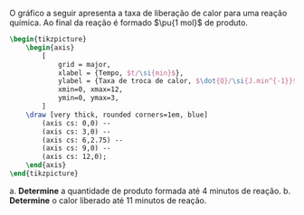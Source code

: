 O gráfico a seguir apresenta a taxa de liberação de calor para uma reação química. Ao final da reação é formado $\pu{1 mol}$ de produto.

```latex
\begin{tikzpicture}
    \begin{axis}
        [
            grid = major,
            xlabel = {Tempo, $t/\si{min}$},
            ylabel = {Taxa de troca de calor, $\dot{Q}/\si{J.min^{-1}}$},
            xmin=0, xmax=12,
            ymin=0, ymax=3,
        ]
    \draw [very thick, rounded corners=1em, blue]
        (axis cs: 0,0) --
        (axis cs: 3,0) --
        (axis cs: 6,2.75) --
        (axis cs: 9,0) --
        (axis cs: 12,0);
    \end{axis}
\end{tikzpicture}
```

a. **Determine** a quantidade de produto formada até 4 minutos de reação.
b. **Determine** o calor liberado até 11 minutos de reação.

